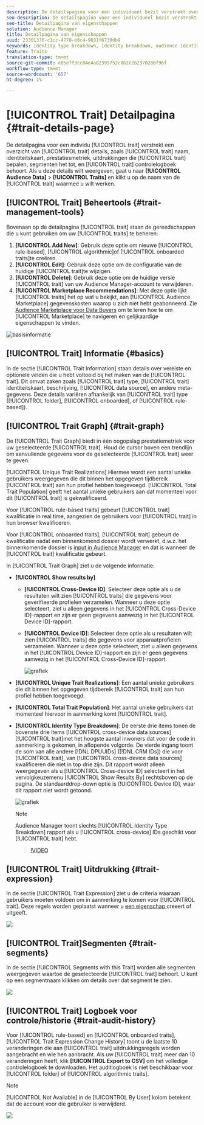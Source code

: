```yaml
---
description: De detailspagina voor een individueel bezit verstrekt overzicht van informatie zoals de het handelsnaam, identiteitskaart, prestatiesmetriek, uitdrukkingen die het bezit bepalen, segmenten het tot, en het logboek van de activiteitencontrole behoort. Als u deze details wilt weergeven, gaat u naar Audience Data > Traits en klikt u op de naam van het kenmerk waarmee u wilt werken.
seo-description: De detailspagina voor een individueel bezit verstrekt overzicht van informatie zoals de het handelsnaam, identiteitskaart, prestatiesmetriek, uitdrukkingen die het bezit bepalen, segmenten het tot, en het logboek van de activiteitencontrole behoort. Als u deze details wilt weergeven, gaat u naar Audience Data > Traits en klikt u op de naam van het kenmerk waarmee u wilt werken.
seo-title: Detailpagina van eigenschappen
solution: Audience Manager
title: Detailpagina van eigenschappen
uuid: 23301376-c1cc-4778-b8c4-9831f6739db9
keywords: identity type breakdown, identity breakdown, audience identity reporting, cross-device, cross-device ID, device ID
feature: Traits
translation-type: tm+mt
source-git-commit: e05eff3cc04e4a82399752c862e2b2370286f96f
workflow-type: tm+mt
source-wordcount: '657'
ht-degree: 1%

---
```



# [!UICONTROL Trait] Detailpagina  {#trait-details-page}

De detailpagina voor een individu [!UICONTROL trait] verstrekt een overzicht van [!UICONTROL trait] details, zoals [!UICONTROL trait] naam, identiteitskaart, prestatiesmetriek, uitdrukkingen die [!UICONTROL trait] bepalen, segmenten het tot, en [!UICONTROL trait] controlelogboek behoort. Als u deze details wilt weergeven, gaat u naar **[!UICONTROL Audience Data]** > **[!UICONTROL Traits]** en klikt u op de naam van de [!UICONTROL trait] waarmee u wilt werken.

## [!UICONTROL Trait] Beheertools  {#trait-management-tools}

Bovenaan op de detailpagina [!UICONTROL trait] staan de gereedschappen die u kunt gebruiken om uw [!UICONTROL traits] te beheren:

1. **[!UICONTROL Add New]**: Gebruik deze optie om nieuwe  [!UICONTROL rule-based],  [!UICONTROL algorithmic]of  [!UICONTROL onboarded traits]te creëren.
2. **[!UICONTROL Edit]**: Gebruik deze optie om de configuratie van de huidige  [!UICONTROL trait]te wijzigen.
3. **[!UICONTROL Delete]**: Gebruik deze optie om de huidige versie  [!UICONTROL trait] van uw Audience Manager-account te verwijderen.
4. **[!UICONTROL Marketplace Recommendations]**: Met deze optie lijkt  [!UICONTROL traits] het op wat u bekijkt, aan  [!UICONTROL Audience Marketplace] gegevenskosten waarop u zich niet hebt geabonneerd. Zie [Audience Marketplace voor Data Buyers](../audience-marketplace/marketplace-data-buyers/marketplace-data-buyers.md) om te leren hoe te om [!UICONTROL Marketplace] te navigeren en gelijkaardige eigenschappen te vinden.

![basisinformatie](assets/basic-trait-information.png)

## [!UICONTROL Trait] Informatie  {#basics}

In de sectie [!UICONTROL Trait Information] staan details over vereiste en optionele velden die u hebt voltooid bij het maken van de [!UICONTROL trait]. Dit omvat zaken zoals [!UICONTROL trait] type, [!UICONTROL trait] identiteitskaart, beschrijving, [!UICONTROL data source], en andere meta-gegevens. Deze details variëren afhankelijk van [!UICONTROL trait] type ([!UICONTROL folder], [!UICONTROL onboarded], of [!UICONTROL rule-based]).

## [!UICONTROL Trait Graph] {#trait-graph}

De [!UICONTROL Trait Graph] biedt in één oogopslag prestatiemetriek voor uw geselecteerde [!UICONTROL trait]. Houd de cursor boven een trendlijn om aanvullende gegevens voor de geselecteerde [!UICONTROL trait] weer te geven.

[!UICONTROL Unique Trait Realizations] Hiermee wordt een aantal unieke gebruikers weergegeven die dit binnen het opgegeven tijdbereik  [!UICONTROL trait] aan hun profiel hebben toegevoegd. [!UICONTROL Total Trait Population] geeft het aantal unieke gebruikers aan dat momenteel voor dit [!UICONTROL trait] is gekwalificeerd.

Voor [!UICONTROL rule-based traits] gebeurt [!UICONTROL trait] kwalificatie in real time, aangezien de gebruikers voor [!UICONTROL trait] in hun browser kwalificeren.

Voor [!UICONTROL onboarded traits], [!UICONTROL trait] gebeurt de kwalificatie nadat een binnenkomend dossier wordt verwerkt, d.w.z. het binnenkomende dossier is [input in Audience Manager](../../faq/faq-inbound-data-ingestion.md) en dat is wanneer de [!UICONTROL trait] kwalificatie gebeurt.

In [!UICONTROL Trait Graph] ziet u de volgende informatie:

* **[!UICONTROL Show results by]**
   * **[!UICONTROL Cross-Device ID]**: Selecteer deze optie als u de resultaten wilt zien  [!UICONTROL traits] die gegevens voor geverifieerde profielen verzamelen. Wanneer u deze optie selecteert, ziet u alleen gegevens in het [!UICONTROL Cross-Device ID]-rapport en zijn er geen gegevens aanwezig in het [!UICONTROL Device ID]-rapport.
   * **[!UICONTROL Device ID]**: Selecteer deze optie als u resultaten wilt zien  [!UICONTROL traits] die gegevens voor apparaatprofielen verzamelen. Wanneer u deze optie selecteert, ziet u alleen gegevens in het [!UICONTROL Device ID]-rapport en zijn er geen gegevens aanwezig in het [!UICONTROL Cross-Device ID]-rapport.

      ![grafiek](assets/trait-summary.gif)

* **[!UICONTROL Unique Trait Realizations]**: Een aantal unieke gebruikers die dit binnen het opgegeven tijdbereik  [!UICONTROL trait] aan hun profiel hebben toegevoegd.
* **[!UICONTROL Total Trait Population]**: Het aantal unieke gebruikers dat momenteel hiervoor in aanmerking komt  [!UICONTROL trait].

* **[!UICONTROL Identity Type Breakdown]**: De eerste drie items tonen de bovenste drie items  [!UICONTROL cross-device data sources]   [!UICONTROL trait]met het hoogste aantal inwoners dat voor de code in aanmerking is gekomen, in aflopende volgorde. De vierde ingang toont de som van alle andere [!DNL DPUUIDs] ([!DNL CRM IDs]) die voor [!UICONTROL trait], van [!UICONTROL cross-device data sources] kwalificeren die niet in top drie zijn. Dit rapport wordt alleen weergegeven als u [!UICONTROL Cross-device ID] selecteert in het vervolgkeuzemenu [!UICONTROL Show Results By] rechtsboven op de pagina. De standaarddrop-down optie is [!UICONTROL Device ID], waar dit rapport niet wordt getoond.

   ![grafiek](assets/trait-identity.png)

   >[!NOTE]
   >
   >Audience Manager toont slechts [!UICONTROL Identity Type Breakdown] rapport als u [!UICONTROL cross-device] IDs geschikt voor [!UICONTROL trait] hebt.

   >[!VIDEO](https://video.tv.adobe.com/v/27977/)

## [!UICONTROL Trait] Uitdrukking  {#trait-expression}

In de sectie [!UICONTROL Trait Expression] ziet u de criteria waaraan gebruikers moeten voldoen om in aanmerking te komen voor [!UICONTROL trait]. Deze regels worden geplaatst wanneer u [een eigenschap ](../../features/traits/about-trait-builder.md) creeert of uitgeeft.

![](assets/traitExpression.png)

## [!UICONTROL Trait]Segmenten {#trait-segments}

In de sectie [!UICONTROL Segments with this Trait] worden alle segmenten weergegeven waartoe de geselecteerde [!UICONTROL trait] behoort. U kunt op een segmentnaam klikken om details over dat segment te zien.

![](assets/traitSegments.png)

## [!UICONTROL Trait] Logboek voor controle/historie  {#trait-audit-history}

Voor [!UICONTROL rule-based] en [!UICONTROL onboarded traits], [!UICONTROL Trait Expression Change History] toont u de laatste 10 veranderingen die aan [!UICONTROL trait] uitdrukkingsregels worden aangebracht en wie hen aanbracht. Als uw [!UICONTROL trait] meer dan 10 veranderingen heeft, klik **[!UICONTROL Export to CSV]** om het volledige controlelogboek te downloaden. Het auditlogboek is niet beschikbaar voor [!UICONTROL folder] of [!UICONTROL algorithmic traits].

>[!NOTE]
>
>[!UICONTROL Not Available] in de  [!UICONTROL By User] kolom betekent dat de account voor die gebruiker is verwijderd.

![](assets/traitHistory.png)
